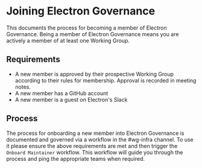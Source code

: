 # Joining Electron Governance

This documents the process for becoming a member of Electron Governance. Being a member of Electron Governance means you are actively a member of at least one Working Group.

## Requirements

* A new member is approved by their prospective Working Group according to their rules for membership. Approval is recorded in meeting notes.
* A new member has a GitHub account
* A new member is a guest on Electron's Slack

## Process

The process for onboarding a new member into Electron Governance is documented and governed via a workflow in the #wg-infra channel.  To use it please ensure the above requirements are met and then trigger the `Onboard Maintainer` workflow.  This workflow will guide you through the process and ping the appropriate teams when required.
